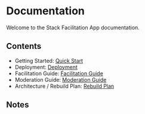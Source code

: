 # Documentation

Welcome to the Stack Facilitation App documentation.

## Contents

- Getting Started: [Quick Start](QUICK_START.md)
- Deployment: [Deployment](DEPLOYMENT.md)
- Facilitation Guide: [Facilitation Guide](FACILITATION_GUIDE.md)
- Moderation Guide: [Moderation Guide](MODERATION_GUIDE.md)
- Architecture / Rebuild Plan: [Rebuild Plan](REBUILD_PLAN.md)

## Notes


